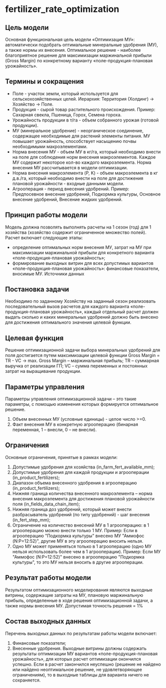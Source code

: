 # fertilizer_rate_optimization
## Цель модели
Основная функциональная цель модели «Оптимизация МУ»: автоматически подобрать оптимальные минеральные удобрения (МУ), а также нормы их внесения. Оптимальное решение - наиболее благоприятное решение для максимизации маржинальной прибыли (Gross Margin) по конкретному варианту «поле-продукция-плановая урожайность».
## Термины и сокращения
* Поле - участок земли, который используется для сельскохозяйственных целей. Иерархия: Территория (Холдинг) -> Хозяйство -> Поле.
* Продукция - сырой товар растительного происхождения. Пример: Сахарная свекла, Пшеница, Горох, Семена гороха.
* Урожайность продукции в т/га - объем собранного урожая (готовой продукции).
* МУ (минеральное удобрение) - неорганическое соединение, содержащее необходимые для растений элементы питания. МУ повышает урожайность, способствует насыщению почвы необходимыми макроэлементами.
* Норма внесения МУ - объем МУ в кг/га, который необходимо внести на поле для соблюдения норм внесения макроэлементов. Каждое МУ содержит некоторое кол-во каждого макроэлемента. Норма внесения МУ рассчитывается в модели оптимизации. 
* Норма внесения макроэлемента (P, K) - объем макроэлемента в кг д.в./га, который необходимо внести на поле для достижения плановой урожайности - входные данными модели.
* Агрооперация - период внесения удобрений. Пример: Предпосевное внесение удобрений, Подкормка культуры, Основное внесение удобрений, Внесение жидких удобрений.
## Принцип работы модели
Модель должна позволять выполнять расчеты на 1 сезон (год) для 1 хозяйства (хозяйство содержит ограниченное множество полей).
Расчет включает следующие этапы:
*	определение оптимальных норм внесения МУ, затрат на МУ при максимизации маржинальной прибыли для конкретного варианта «поле-продукция-плановая урожайность»;
*	формирование выходных витрин для всех допустимых вариантов «поле-продукция-плановая урожайность»: финансовые показатели, вносимые МУ.
Источники данных
## Постановка задачи 
Необходимо по заданному Хозяйству на заданный сезон реализовать последовательный вызов расчетов для каждого варианта «поле-продукция-плановая урожайность», каждый отдельный расчет должен выдать сколько и каких минеральных удобрений должно быть внесено для достижения оптимального значения целевой функции.
## Целевая функция
Решение оптимизационной задачи выбора минеральных удобрений для поля достигается путем максимизации целевой функции Gross Margin = TR - VC → max.
Gross Margin – маржинальная прибыль;
TR – суммарная выручка от реализации ГП;
VC – сумма переменных и постоянных затрат на выращивание продукции.
## Параметры управления
Параметры управления оптимизационной задачи – это такие параметры, с помощью изменения которых формируется оптимальное решение.
1.	Объем внесенных МУ (условные единицы) - целое число >=0.
2.	Факт внесения МУ в конкретную агрооперацию (бинарная переменная, 1 – внесли, 0 – не внесли).
##	Ограничения
Основные ограничения, принятые в рамках модели:
1.	Допустимые удобрения для хозяйства (in_farm_fert_available_mm);
2.	Допустимые удобрения для каждой продукции и агрооперации (in_product_fertilizers);
3.	Диапазон объема внесенного удобрения в агрооперацию (in_product_fertilizers);
4.	Нижняя граница количества внесенного макроэлемента – норма внесения макроэлемента для достижения плановой урожайности поля (in_fields_data_chain_item);
5.	Нижняя граница доз удобрений, который может внести разбрасыватель удобрений (по типу удобрений) - шаг внесения (in_fert_step_mm);
6.	Ограничение на количество внесений МУ в 1 агрооперацию: в 1 агрооперацию можно внести только 1 МУ. Пример: Если в агрооперацию "Подкормка культуры" внесено МУ "Аммофос (N:P=12:52)", другие МУ в эту агрооперацию вносить нельзя.
7.	Одно МУ может применяться только в 1 агрооперацию (одно МУ нельзя использовать более чем в 1 агрооперации). Пример: Если МУ "Аммофос (N:P=12:52)" внесено в агрооперацию "Подкормка культуры", то это МУ нельзя вносить в другие агрооперации.
## Результат работы модели
Результатом оптимизационного моделирования являются выходные витрины, содержащие затраты на МУ, плановую маржинальную прибыль, определенные в ходе решения оптимизационной задачи, а также нормы внесения МУ.
Допустимая точность решения = 1%
## Состав выходных данных
Перечень выходных данных по результатам работы модели включает:
1.	Финансовые показатели;
2.	Внесенные удобрения.
Выходные витрины должны содержать результаты оптимизации МУ вариантов «поле-продукция-плановая урожайность», для которых расчет оптимизации окончился успешно.
Если в расчет закончился неуспешно (решение не найдено или найдено неоптимальное решение, не удовлетворяющее ограничениям), то в выходные таблицы для варианта ничего не сохраняется.
